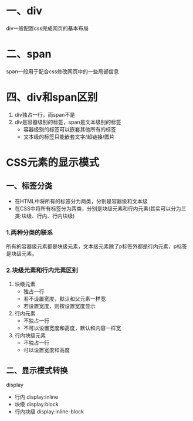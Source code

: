 # 一、div
div一般配置css完成网页的基本布局

# 二、span
span一般用于配合css修改网页中的一些局部信息

# 四、div和span区别
1. div独占一行，而span不是 
2. div是容器级别的标签，span是文本级别的标签
    + 容器级别的标签可以嵌套其他所有的标签
    + 文本级的标签只能嵌套文字/超链接/图片


# CSS元素的显示模式    
## 一、标签分类
+ 在HTML中将所有的标签分为两类，分别是容器级和文本级
+ 在CSS中将所有标签分为两类，分别是块级元素和行内元素(其实可以分为三类:块级、行内、行内块级)

### 1.两种分类的联系
所有的容器级元素都是块级元素，文本级元素除了p标签外都是行内元素，p标签是块级元素。

### 2.块级元素和行内元素区别
1. 块级元素
    + 独占一行
    + 若不设置宽度，默认和父元素一样宽
    + 若设置宽度，则按设置宽度显示
2. 行内元素
    + 不独占一行
    + 不可以设置宽度和高度，默认和内容一样宽
3. 行内块级元素
    + 不独占一行
    + 可以设置宽度和高度          

## 二、显示模式转换
display
+ 行内  display:inline
+ 块级  display:block
+ 行内块级  display:inline-block